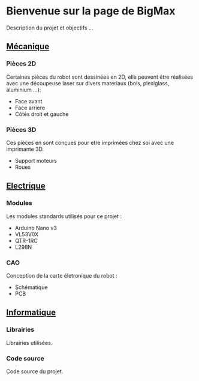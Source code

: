 # Bienvenue sur la page de BigMax

Description du projet et objectifs ...

## [Mécanique](https://github.com/maxime-hanicotte/BigMax/tree/master/mécanique)

### Pièces 2D

Certaines pièces du robot sont dessinées en 2D, elle peuvent être réalisées avec une découpeuse laser sur divers materiaux (bois, plexiglass, aluminium ...):
* Face avant
* Face arrière
* Côtés droit et gauche

### Pièces 3D

Ces pièces en sont conçues pour etre imprimées chez soi avec une imprimante 3D.
* Support moteurs
* Roues

## [Electrique](https://github.com/maxime-hanicotte/BigMax/tree/master/électrique)

### Modules

Les modules standards utilisés pour ce projet :
* Arduino Nano v3
* VL53V0X
* QTR-1RC
* L298N

### CAO

Conception de la carte életronique du robot :
* Schématique
* PCB

## [Informatique](https://github.com/maxime-hanicotte/BigMax/tree/master/informatique)

### Librairies

Librairies utilisées.

### Code source

Code source du projet.
